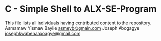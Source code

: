 # C - Simple Shell to ALX-SE-Program
 This file lists all individuals having contributed content to the repository.
  Asmamaw Yismaw Baylie <asmeyb@gmain.com>
  Joseph Abogagye <josephkwabenaaboagye@gmail.com>